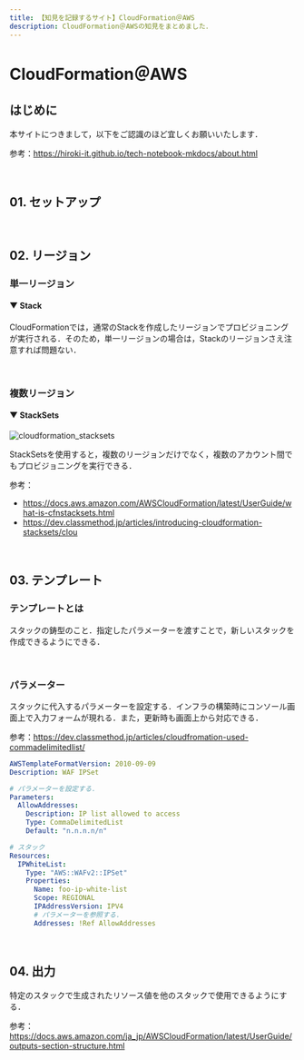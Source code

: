 ```yaml
---
title: 【知見を記録するサイト】CloudFormation＠AWS
description: CloudFormation＠AWSの知見をまとめました．
---
```


# CloudFormation＠AWS

## はじめに

本サイトにつきまして，以下をご認識のほど宜しくお願いいたします．

参考：https://hiroki-it.github.io/tech-notebook-mkdocs/about.html

<br>

## 01. セットアップ

<br>

## 02. リージョン

### 単一リージョン

#### ▼ Stack

CloudFormationでは，通常のStackを作成したリージョンでプロビジョニングが実行される．そのため，単一リージョンの場合は，Stackのリージョンさえ注意すれば問題ない．

<br>

### 複数リージョン

#### ▼ StackSets

![cloudformation_stacksets](https://raw.githubusercontent.com/hiroki-it/tech-notebook/master/images/cloudformation_stacksets.png)


StackSetsを使用すると，複数のリージョンだけでなく，複数のアカウント間でもプロビジョニングを実行できる．

参考：

- https://docs.aws.amazon.com/AWSCloudFormation/latest/UserGuide/what-is-cfnstacksets.html
- https://dev.classmethod.jp/articles/introducing-cloudformation-stacksets/clou

<br>

## 03. テンプレート

### テンプレートとは

スタックの鋳型のこと．指定したパラメーターを渡すことで，新しいスタックを作成できるようにできる．

<br>

### パラメーター

スタックに代入するパラメーターを設定する．インフラの構築時にコンソール画面上で入力フォームが現れる．また，更新時も画面上から対応できる．

参考：https://dev.classmethod.jp/articles/cloudfromation-used-commadelimitedlist/

```yaml
AWSTemplateFormatVersion: 2010-09-09
Description: WAF IPSet

# パラメーターを設定する．
Parameters:
  AllowAddresses:
    Description: IP list allowed to access
    Type: CommaDelimitedList
    Default: "n.n.n.n/n"

# スタック
Resources:
  IPWhiteList:
    Type: "AWS::WAFv2::IPSet"
    Properties:
      Name: foo-ip-white-list
      Scope: REGIONAL
      IPAddressVersion: IPV4
      # パラメーターを参照する．
      Addresses: !Ref AllowAddresses
```

<br>

## 04. 出力

特定のスタックで生成されたリソース値を他のスタックで使用できるようにする．

参考：https://docs.aws.amazon.com/ja_jp/AWSCloudFormation/latest/UserGuide/outputs-section-structure.html

<br>
